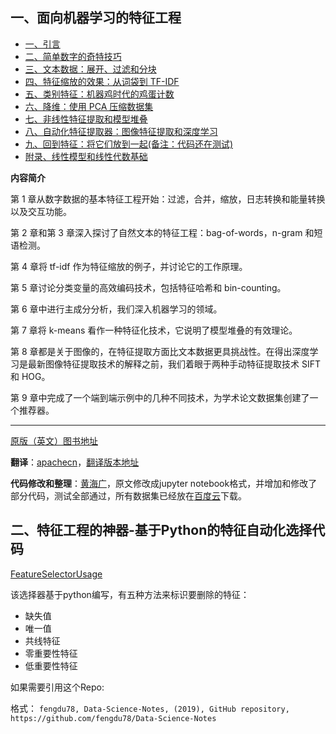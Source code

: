 ## 一、面向机器学习的特征工程

- [一、引言](1.引言.ipynb)
- [二、简单数字的奇特技巧](2.简单数字的奇特技巧.ipynb)
- [三、文本数据：展开、过滤和分块](3.文本数据.ipynb)
- [四、特征缩放的效果：从词袋到 TF-IDF](4.特征缩放的效果：从词袋到_TF-IDF.ipynb)
- [五、类别特征：机器鸡时代的鸡蛋计数](5.类别特征.ipynb)
- [六、降维：使用 PCA 压缩数据集](6.降维：用_PCA_压缩数据集.ipynb)
- [七、非线性特征提取和模型堆叠](7.非线性特征提取和模型堆叠.ipynb)
- [八、自动化特征提取器：图像特征提取和深度学习](8.自动化特征提取器：图像特征提取和深度学习.ipynb)
- [九、回到特征：将它们放到一起(备注：代码还在测试)](9.回到特征：将它们放到一起.ipynb)
- [附录、线性模型和线性代数基础](附录.线性模型和线性代数基础.ipynb)

**内容简介**

第 1 章从数字数据的基本特征工程开始：过滤，合并，缩放，日志转换和能量转换以及交互功能。

第 2 章和第 3 章深入探讨了自然文本的特征工程：bag-of-words，n-gram 和短语检测。

第 4 章将 tf-idf 作为特征缩放的例子，并讨论它的工作原理。

第 5 章讨论分类变量的高效编码技术，包括特征哈希和 bin-counting。

第 6 章中进行主成分分析，我们深入机器学习的领域。

第 7 章将 k-means 看作一种特征化技术，它说明了模型堆叠的有效理论。

第 8 章都是关于图像的，在特征提取方面比文本数据更具挑战性。在得出深度学习是最新图像特征提取技术的解释之前，我们着眼于两种手动特征提取技术 SIFT 和 HOG。

第 9 章中完成了一个端到端示例中的几种不同技术，为学术论文数据集创建了一个推荐器。

------

[原版（英文）图书地址](https://www.oreilly.com/library/view/feature-engineering-for/9781491953235/)

**翻译**：[apachecn](https://github.com/apachecn)，[翻译版本地址](https://github.com/apachecn/feature-engineering-for-ml-zh)

**代码修改和整理**：[黄海广](https://github.com/fengdu78)，原文修改成jupyter notebook格式，并增加和修改了部分代码，测试全部通过，所有数据集已经放在[百度云](data/README.md)下载。

## 二、特征工程的神器-基于Python的特征自动化选择代码

[FeatureSelectorUsage](FeatureSelectorUsage/)

该选择器基于python编写，有五种方法来标识要删除的特征：

- 缺失值
- 唯一值
- 共线特征
- 零重要性特征
- 低重要性特征

如果需要引用这个Repo:

格式： `fengdu78, Data-Science-Notes, (2019), GitHub repository, https://github.com/fengdu78/Data-Science-Notes`
